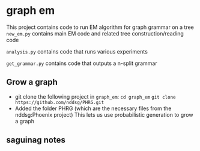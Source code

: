 # graph em

This project contains code to run EM algorithm for graph grammar on a tree
`new_em.py` contains main EM code and related tree construction/reading code

`analysis.py` contains code that runs various experiments

`get_grammar.py` contains code that outputs a n-split grammar 

## Grow a graph
- git clone the following project in `graph_em`: 
	`cd graph_em`
	`git clone https://github.com/nddsg/PHRG.git`
- Added the folder PHRG (which are the necessary files from the nddsg:Phoenix project) 
  This lets us use probabilistic generation to grow a graph


## saguinag notes


